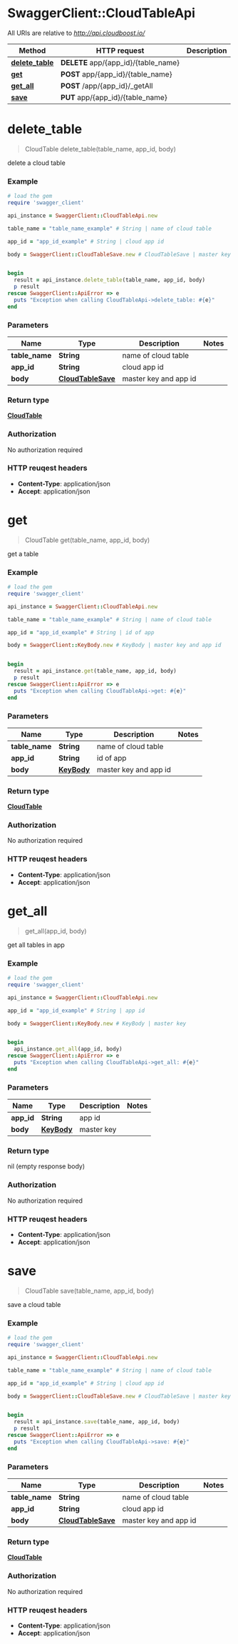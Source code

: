 # SwaggerClient::CloudTableApi

All URIs are relative to *http://api.cloudboost.io/*

Method | HTTP request | Description
------------- | ------------- | -------------
[**delete_table**](CloudTableApi.md#delete_table) | **DELETE** app/{app_id}/{table_name} | 
[**get**](CloudTableApi.md#get) | **POST** app/{app_id}/{table_name} | 
[**get_all**](CloudTableApi.md#get_all) | **POST** /app/{app_id}/_getAll | 
[**save**](CloudTableApi.md#save) | **PUT** app/{app_id}/{table_name} | 


# **delete_table**
> CloudTable delete_table(table_name, app_id, body)



delete a cloud table

### Example
```ruby
# load the gem
require 'swagger_client'

api_instance = SwaggerClient::CloudTableApi.new

table_name = "table_name_example" # String | name of cloud table

app_id = "app_id_example" # String | cloud app id

body = SwaggerClient::CloudTableSave.new # CloudTableSave | master key and app id


begin
  result = api_instance.delete_table(table_name, app_id, body)
  p result
rescue SwaggerClient::ApiError => e
  puts "Exception when calling CloudTableApi->delete_table: #{e}"
end
```

### Parameters

Name | Type | Description  | Notes
------------- | ------------- | ------------- | -------------
 **table_name** | **String**| name of cloud table | 
 **app_id** | **String**| cloud app id | 
 **body** | [**CloudTableSave**](CloudTableSave.md)| master key and app id | 

### Return type

[**CloudTable**](CloudTable.md)

### Authorization

No authorization required

### HTTP reuqest headers

 - **Content-Type**: application/json
 - **Accept**: application/json



# **get**
> CloudTable get(table_name, app_id, body)



get a table

### Example
```ruby
# load the gem
require 'swagger_client'

api_instance = SwaggerClient::CloudTableApi.new

table_name = "table_name_example" # String | name of cloud table

app_id = "app_id_example" # String | id of app

body = SwaggerClient::KeyBody.new # KeyBody | master key and app id


begin
  result = api_instance.get(table_name, app_id, body)
  p result
rescue SwaggerClient::ApiError => e
  puts "Exception when calling CloudTableApi->get: #{e}"
end
```

### Parameters

Name | Type | Description  | Notes
------------- | ------------- | ------------- | -------------
 **table_name** | **String**| name of cloud table | 
 **app_id** | **String**| id of app | 
 **body** | [**KeyBody**](KeyBody.md)| master key and app id | 

### Return type

[**CloudTable**](CloudTable.md)

### Authorization

No authorization required

### HTTP reuqest headers

 - **Content-Type**: application/json
 - **Accept**: application/json



# **get_all**
> get_all(app_id, body)



get all tables in app

### Example
```ruby
# load the gem
require 'swagger_client'

api_instance = SwaggerClient::CloudTableApi.new

app_id = "app_id_example" # String | app id

body = SwaggerClient::KeyBody.new # KeyBody | master key


begin
  api_instance.get_all(app_id, body)
rescue SwaggerClient::ApiError => e
  puts "Exception when calling CloudTableApi->get_all: #{e}"
end
```

### Parameters

Name | Type | Description  | Notes
------------- | ------------- | ------------- | -------------
 **app_id** | **String**| app id | 
 **body** | [**KeyBody**](KeyBody.md)| master key | 

### Return type

nil (empty response body)

### Authorization

No authorization required

### HTTP reuqest headers

 - **Content-Type**: application/json
 - **Accept**: application/json



# **save**
> CloudTable save(table_name, app_id, body)



save a cloud table

### Example
```ruby
# load the gem
require 'swagger_client'

api_instance = SwaggerClient::CloudTableApi.new

table_name = "table_name_example" # String | name of cloud table

app_id = "app_id_example" # String | cloud app id

body = SwaggerClient::CloudTableSave.new # CloudTableSave | master key and app id


begin
  result = api_instance.save(table_name, app_id, body)
  p result
rescue SwaggerClient::ApiError => e
  puts "Exception when calling CloudTableApi->save: #{e}"
end
```

### Parameters

Name | Type | Description  | Notes
------------- | ------------- | ------------- | -------------
 **table_name** | **String**| name of cloud table | 
 **app_id** | **String**| cloud app id | 
 **body** | [**CloudTableSave**](CloudTableSave.md)| master key and app id | 

### Return type

[**CloudTable**](CloudTable.md)

### Authorization

No authorization required

### HTTP reuqest headers

 - **Content-Type**: application/json
 - **Accept**: application/json



